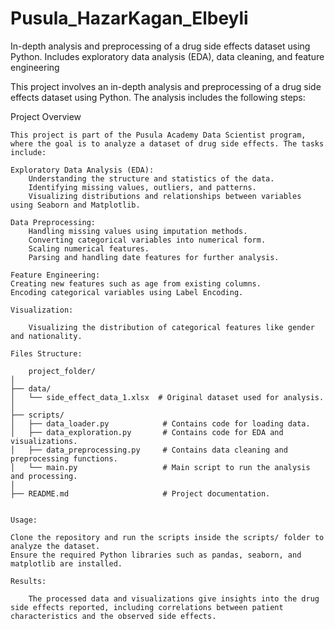 # Pusula_HazarKagan_Elbeyli
 In-depth analysis and preprocessing of a drug side effects dataset using Python. Includes exploratory data analysis (EDA), data cleaning, and feature engineering
 
This project involves an in-depth analysis and preprocessing of a drug side effects dataset using Python. The analysis includes the following steps:

Project Overview

    This project is part of the Pusula Academy Data Scientist program, where the goal is to analyze a dataset of drug side effects. The tasks include:

    Exploratory Data Analysis (EDA):
        Understanding the structure and statistics of the data.
        Identifying missing values, outliers, and patterns.
        Visualizing distributions and relationships between variables using Seaborn and Matplotlib.

    Data Preprocessing:
        Handling missing values using imputation methods.
        Converting categorical variables into numerical form.
        Scaling numerical features.
        Parsing and handling date features for further analysis.

    Feature Engineering:
    Creating new features such as age from existing columns.
    Encoding categorical variables using Label Encoding.
    
    Visualization:

        Visualizing the distribution of categorical features like gender and nationality.
        
    Files Structure:
    
        project_folder/
    │
    ├── data/
    │   └── side_effect_data_1.xlsx  # Original dataset used for analysis.
    │
    ├── scripts/
    │   ├── data_loader.py            # Contains code for loading data.
    │   ├── data_exploration.py       # Contains code for EDA and visualizations.
    │   ├── data_preprocessing.py     # Contains data cleaning and preprocessing functions.
    │   └── main.py                   # Main script to run the analysis and processing.
    │
    ├── README.md                     # Project documentation.
    
    
    Usage:

    Clone the repository and run the scripts inside the scripts/ folder to analyze the dataset.
    Ensure the required Python libraries such as pandas, seaborn, and matplotlib are installed.

    Results:
    
        The processed data and visualizations give insights into the drug side effects reported, including correlations between patient characteristics and the observed side effects.
